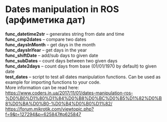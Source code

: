 # Dates manipulation in ROS (арфиметика дат)
**func_datetime2str** – generates string from date and time</br>
**func_cmp2dates** – compare two dates</br>
**func_daysInMonth** – get days in the month</br>
**func_daysInYear** – get days in the year</br>
**func_shiftDate** – add/sub days to given date</br>
**func_subDates** – count days between two given days</br>
**func_date2days** – count days from base (01/01/1970 by default) to given date</br>
**test_dates** – script to test all dates manipulation functions. Can be used as example for importing functions to your code.</br>
More information can be read here:</br>
https://www.coders.in.ua/2017/11/01/dates-manipulation-ros-%D0%B0%D1%80%D1%84%D0%B8%D0%BC%D0%B5%D1%82%D0%B8%D0%BA%D0%B0-%D0%B4%D0%B0%D1%82/</br>
https://forum.mikrotik.com/viewtopic.php?f=9&t=127294&p=625847#p625847</br>
